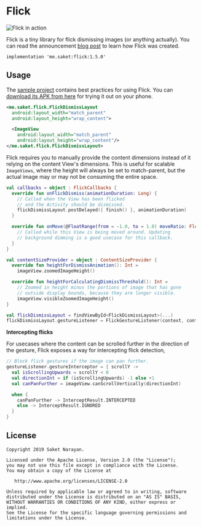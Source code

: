 # Flick

![Flick in action](https://github.com/saket/Flick/blob/master/screenshots/flick_demo.gif)

Flick is a tiny library for flick dismissing images (or anything actually). You can read the announcement [blog post](http://saket.me/?p=707) to learn how Flick was created.

```
implementation 'me.saket:flick:1.5.0'
```

## Usage

The [sample project](https://github.com/saket/Flick/tree/master/sample/src/main/java/me/saket/flick/sample) contains best practices for using Flick. You can [download its APK from here](https://github.com/saket/Flick/releases) for trying it out on your phone.

```xml
<me.saket.flick.FlickDismissLayout
  android:layout_width="match_parent"
  android:layout_height="wrap_content">

  <ImageView
    android:layout_width="match_parent"
    android:layout_height="wrap_content"/>
</me.saket.flick.FlickDismissLayout>
```

Flick requires you to manually provide the content dimensions instead of it relying on the content View's dimensions. This is useful for scalable `ImageViews`, where the height will always be set to match-parent, but the actual image may or may not be consuming the entire space.

```kotlin
val callbacks = object : FlickCallbacks {
  override fun onFlickDismiss(animationDuration: Long) {
    // Called when the View has been flicked
    // and the Activity should be dismissed.
    flickDismissLayout.postDelayed({ finish() }, animationDuration)
  }

  override fun onMove(@FloatRange(from = -1.0, to = 1.0) moveRatio: Float) {
    // Called while this View is being moved around. Updating
    // background dimming is a good usecase for this callback.
  }
}

val contentSizeProvider = object : ContentSizeProvider {
  override fun heightForDismissAnimation(): Int =
    imageView.zoomedImageHeight()

  override fun heightForCalculatingDismissThreshold(): Int =
    // Zoomed in height minus the portions of image that has gone
    // outside display bounds, because they are longer visible.
    imageView.visibleZoomedImageHeight()
}

val flickDismissLayout = findViewById<FlickDismissLayout>(...)
flickDismissLayout.gestureListener = FlickGestureListener(context, contentSizeProvider, callbacks)
```

**Intercepting flicks**

For usecases where the content can be scrolled further in the direction of the gesture, Flick exposes a way for intercepting flick detection,

```kotlin
// Block flick gestures if the image can pan further.
gestureListener.gestureInterceptor = { scrollY ->
  val isScrollingUpwards = scrollY < 0
  val directionInt = if (isScrollingUpwards) -1 else +1
  val canPanFurther = imageView.canScrollVertically(directionInt)

  when {
    canPanFurther -> InterceptResult.INTERCEPTED
    else -> InterceptResult.IGNORED
  }
}
```

## License

```
Copyright 2019 Saket Narayan.

Licensed under the Apache License, Version 2.0 (the "License");
you may not use this file except in compliance with the License.
You may obtain a copy of the License at

   http://www.apache.org/licenses/LICENSE-2.0

Unless required by applicable law or agreed to in writing, software
distributed under the License is distributed on an "AS IS" BASIS,
WITHOUT WARRANTIES OR CONDITIONS OF ANY KIND, either express or implied.
See the License for the specific language governing permissions and
limitations under the License.
```
